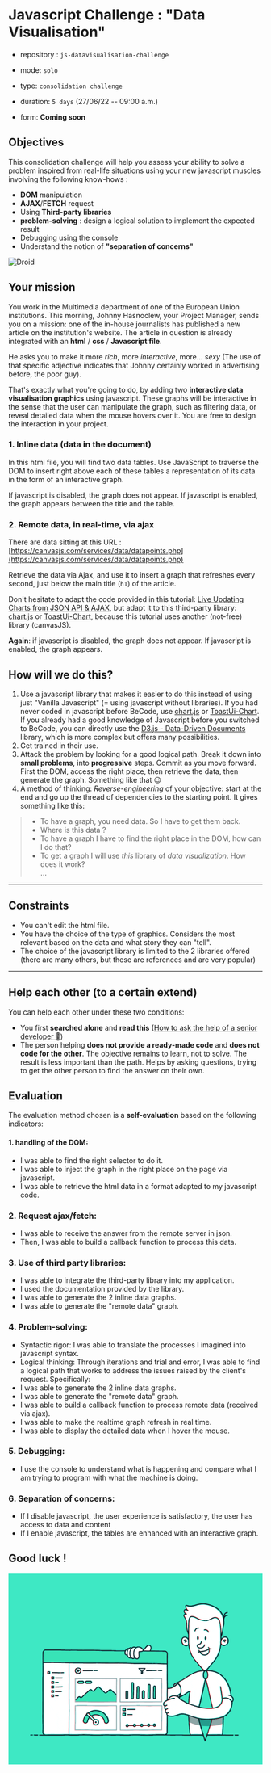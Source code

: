 # Javascript Challenge : "Data Visualisation"

- repository : `js-datavisualisation-challenge`

- mode: `solo`

- type: `consolidation challenge`

- duration: `5 days` (27/06/22 -- 09:00 a.m.)

- form: **Coming soon**

## Objectives

This consolidation challenge will help you assess your ability to solve a problem inspired from real-life situations using your new javascript muscles involving the following know-hows :

- **DOM** manipulation
- **AJAX**/**FETCH** request
- Using **Third-party libraries**
- **problem-solving** : design a logical solution to implement the expected result
- Debugging using the console
- Understand the notion of **"separation of concerns"**

![Droid](js-1.gif)

## Your mission

You work in the Multimedia department of one of the European Union institutions. This morning, Johnny Hasnoclew, your Project Manager, sends you on a mission: one of the in-house journalists has published a new article on the institution's website. The article in question is already integrated with an **html** / **css** / **Javascript file**.

He asks you to make it more _rich_, more _interactive_, more... _sexy_ (The use of that specific adjective indicates that Johnny certainly worked in advertising before, the poor guy).

That's exactly what you're going to do, by adding two **interactive data visualisation graphics** using javascript. These graphs will be interactive in the sense that the user can manipulate the graph, such as filtering data, or reveal detailed data when the mouse hovers over it. You are free to design the interaction in your project.

### 1. Inline data (data in the document)

In this html file, you will find two data tables. Use JavaScript to traverse the DOM to insert right above each of these tables a representation of its data in the form of an interactive graph.

If javascript is disabled, the graph does not appear. If javascript is enabled, the graph appears between the title and the table.

### 2. Remote data, in real-time, via ajax

There are data sitting at this URL : [https://canvasjs.com/services/data/datapoints.php](https://canvasjs.com/services/data/datapoints.php)

Retrieve the data via Ajax, and use it to insert a graph that refreshes every second, just below the main title (`h1`) of the article.

Don't hesitate to adapt the code provided in this tutorial: [Live Updating Charts from JSON API & AJAX](https://canvasjs.com/docs/charts/how-to/live-updating-javascript-charts-json-api-ajax/), but adapt it to this third-party library: [chart.js](https://www.chartjs.org/) or [ToastUi-Chart](https://ui.toast.com/tui-chart/), because this tutorial uses another (not-free) library (canvasJS).

**Again**: if javascript is disabled, the graph does not appear. If javascript is enabled, the graph appears.

## How will we do this?

1. Use a javascript library that makes it easier to do this instead of using just "Vanilla Javascript" (= using javascript without libraries).
   If you had never coded in javascript before BeCode, use [chart.js](https://www.chartjs.org/) or [ToastUi-Chart](https://ui.toast.com/tui-chart/).
   If you already had a good knowledge of Javascript before you switched to BeCode, you can directly use the [D3.js - Data-Driven Documents](https://d3js.org/) library, which is more complex but offers many possibilities.
2. Get trained in their use.
3. Attack the problem by looking for a good logical path. Break it down into **small problems**, into **progressive** steps. Commit as you move forward. First the DOM, access the right place, then retrieve the data, then generate the graph. Something like that 😉
4. A method of thinking: _Reverse-engineering_ of your objective: start at the end and go up the thread of dependencies to the starting point. It gives something like this:

> - To have a graph, you need data. So I have to get them back.
> - Where is this data ?
> - To have a graph I have to find the right place in the DOM, how can I do that?
> - To get a graph I will use _this_ library of _data visualization_. How does it work?  
>   ...

---

## Constraints

- You can't edit the html file.
- You have the choice of the type of graphics. Considers the most relevant based on the data and what story they can "tell".
- The choice of the javascript library is limited to the 2 libraries offered (there are many others, but these are references and are very popular)

---

## Help each other (to a certain extend)

You can help each other under these two conditions:

- You first **searched alone** and **read this** ([How to ask the help of a senior developer 🥇](https://stackoverflow.com/help/how-to-ask))
- The person helping **does not provide a ready-made code** and **does not code for the other**. The objective remains to learn, not to solve. The result is less important than the path. Helps by asking questions, trying to get the other person to find the answer on their own.

## Evaluation

The evaluation method chosen is a **self-evaluation** based on the following indicators:

#### 1. handling of the DOM:

- I was able to find the right selector to do it.
- I was able to inject the graph in the right place on the page via javascript.
- I was able to retrieve the html data in a format adapted to my javascript code.

### 2. Request ajax/fetch:

- I was able to receive the answer from the remote server in json.
- Then, I was able to build a callback function to process this data.

### 3. Use of **third party libraries**:

- I was able to integrate the third-party library into my application.
- I used the documentation provided by the library.
- I was able to generate the 2 inline data graphs.
- I was able to generate the "remote data" graph.

### 4. Problem-solving:

- Syntactic rigor: I was able to translate the processes I imagined into javascript syntax.
- Logical thinking: Through iterations and trial and error, I was able to find a logical path that works to address the issues raised by the client's request. Specifically:
- I was able to generate the 2 inline data graphs.
- I was able to generate the "remote data" graph.
- I was able to build a callback function to process remote data (received via ajax).
- I was able to make the realtime graph refresh in real time.
- I was able to display the detailed data when I hover the mouse.

### 5. Debugging:

- I use the console to understand what is happening and compare what I am trying to program with what the machine is doing.

### 6. Separation of concerns:

- If I disable javascript, the user experience is satisfactory, the user has access to data and content
- If I enable javascript, the tables are enhanced with an interactive graph.

## Good luck !

![](js-2.gif)
